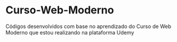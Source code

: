 # Curso-Web-Moderno
Códigos desenvolvidos com base no aprendizado do Curso de Web Moderno que estou realizando na plataforma Udemy
